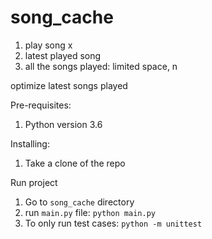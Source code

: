 # song_cache

1. play song x
2. latest played song
3. all the songs played: limited space, n

optimize latest songs played

Pre-requisites:
1. Python version 3.6

Installing:

1. Take a clone of the repo
    

Run project

1. Go to `song_cache` directory
2. run `main.py` file: `python main.py`
4. To only run test cases: `python -m unittest`

